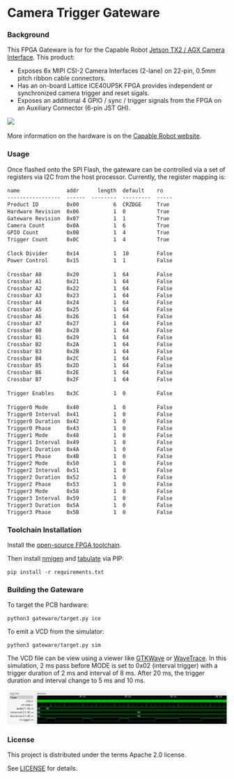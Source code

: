 # Camera Trigger Gateware

### Background

This FPGA Gateware is for for the Capable Robot [Jetson TX2 / AGX Camera Interface](https://capablerobot.com/products/agx-camera-interface/).  This product:

- Exposes 6x MIPI CSI-2 Camera Interfaces (2-lane) on 22-pin, 0.5mm pitch ribbon cable connectors.
- Has an on-board Lattice ICE40UP5K FPGA provides independent or synchronized camera trigger and reset sigals. 
- Exposes an additional 4 GPIO / sync / trigger signals from the FPGA on an Auxiliary Connector (6-pin JST GH).

![](https://capablerobot.imgix.net/images/agx-camera-interface/PCB-top.jpg?fit=fillmax&fill=solid&fill-color=FFFFFF&trim=auto&pad=20&w=800&h=440)

More information on the hardware is on the [Capable Robot website](https://capablerobot.com/products/agx-camera-interface/).

### Usage

Once flashed onto the SPI Flash, the gateware can be controlled via a set of registers via I2C from the host processor.  Currently, the register mapping is:

```
name               addr      length  default    ro
-----------------  ------  --------  ---------  -----
Product ID         0x00           6  CRZDGE     True
Hardware Revision  0x06           1  0          True
Gateware Revision  0x07           1  1          True
Camera Count       0x0A           1  6          True
GPIO Count         0x0B           1  4          True
Trigger Count      0x0C           1  4          True

Clock Divider      0x14           1  10         False
Power Control      0x15           1  1          False

Crossbar A0        0x20           1  64         False
Crossbar A1        0x21           1  64         False
Crossbar A2        0x22           1  64         False
Crossbar A3        0x23           1  64         False
Crossbar A4        0x24           1  64         False
Crossbar A5        0x25           1  64         False
Crossbar A6        0x26           1  64         False
Crossbar A7        0x27           1  64         False
Crossbar B0        0x28           1  64         False
Crossbar B1        0x29           1  64         False
Crossbar B2        0x2A           1  64         False
Crossbar B3        0x2B           1  64         False
Crossbar B4        0x2C           1  64         False
Crossbar B5        0x2D           1  64         False
Crossbar B6        0x2E           1  64         False
Crossbar B7        0x2F           1  64         False

Trigger Enables    0x3C           1  0          False

Trigger0 Mode      0x40           1  0          False
Trigger0 Interval  0x41           1  0          False
Trigger0 Duration  0x42           1  0          False
Trigger0 Phase     0x43           1  0          False
Trigger1 Mode      0x48           1  0          False
Trigger1 Interval  0x49           1  0          False
Trigger1 Duration  0x4A           1  0          False
Trigger1 Phase     0x4B           1  0          False
Trigger2 Mode      0x50           1  0          False
Trigger2 Interval  0x51           1  0          False
Trigger2 Duration  0x52           1  0          False
Trigger2 Phase     0x53           1  0          False
Trigger3 Mode      0x58           1  0          False
Trigger3 Interval  0x59           1  0          False
Trigger3 Duration  0x5A           1  0          False
Trigger3 Phase     0x5B           1  0          False
```

### Toolchain Installation

Install the [open-source FPGA toolchain](https://github.com/YosysHQ/fpga-toolchain).  

Then install [nmigen](https://github.com/migen/migen) and [tabulate](https://github.com/astanin/python-tabulate) via PIP:

```
pip install -r requirements.txt
```

### Building the Gateware

To target the PCB hardware:

```
python3 gateware/target.py ice
```

To emit a VCD from the simulator:

```
python3 gateware/target.py sim
```

The VCD file can be view using a viewer like [GTKWave](http://gtkwave.sourceforge.net) or [WaveTrace](https://www.wavetrace.io).  In this simulation, 2 ms pass before MODE is set to 0x02 (interval trigger) with a trigger duration of 2 ms and interval of 8 ms.  After 20 ms, the trigger duration and interval change to 5 ms and 10 ms.

![VCD Trace](./images/vcd.png)

### License

This project is distributed under the terms Apache 2.0 license.

See [LICENSE](LICENSE) for details.